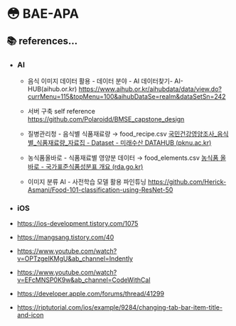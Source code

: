 # :flushed: BAE-APA


## :books: references...
* ### AI
  * 음식 이미지 데이터 활용 - 데이터 분야 - AI 데이터찾기- AI-HUB(aihub.or.kr)
https://www.aihub.or.kr/aihubdata/data/view.do?currMenu=115&topMenu=100&aihubDataSe=realm&dataSetSn=242

  * 서버 구축 self reference
https://github.com/Polaroidd/BMSE_capstone_design
  * 질병관리청 - 음식별 식품재료량 → food_recipe.csv
[국민건강영양조사_음식별_식품재료량_자료집 - Dataset - 미래수산 DATAHUB (pknu.ac.kr)](https://data.pknu.ac.kr/no/dataset/foodingred)
  * 농식품올바로 - 식품재료별 영양분 데이터 → food_elements.csv
[농식품 올바로 - 국가표준식품성분표 개요 (rda.go.kr)](http://koreanfood.rda.go.kr/kfi/fct/fctIntro/list?menuId=PS03562#)
  * 이미지 분류 AI - 사전학습 모델 활용 파인튜닝
https://github.com/Herick-Asmani/Food-101-classification-using-ResNet-50

* ### iOS
 * https://ios-development.tistory.com/1075
 * https://mangsang.tistory.com/40
 * https://www.youtube.com/watch?v=OPTzgeIKMgU&ab_channel=Indently
 * https://www.youtube.com/watch?v=EFcMNSP0K9w&ab_channel=CodeWithCal
 * https://developer.apple.com/forums/thread/41299
 * https://riptutorial.com/ios/example/9284/changing-tab-bar-item-title-and-icon
